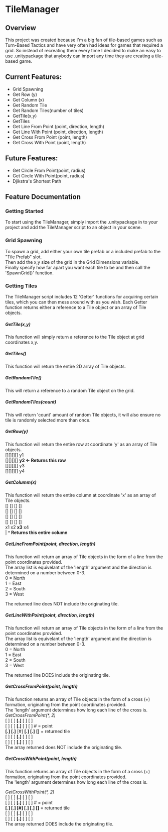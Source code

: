 # TileManager
## Overview
This project was created because I'm a big fan of tile-based games such as Turn-Based Tactics and have very often had ideas for games that required a grid. So instead of recreating them every time I decided to make an easy to use .unitypackage that anybody can import any time they are creating a tile-based game.

## Current Features:
* Grid Spawning
* Get Row (y)
* Get Column (x)
* Get Random Tile
* Get Random Tiles(number of tiles)
* GetTile(x,y)
* GetTiles
* Get Line From Point (point, direction, length)
* Get Line With Point (point, direction, length)
* Get Cross From Point (point, length)
* Get Cross With Point (point, length)

## Future Features:
* Get Circle From Point(point, radius)
* Get Circle With Point(point, radius)
* Djikstra's Shortest Path

## Feature Documentation

### Getting Started
To start using the TileManager, simply import the .unitypackage in to your project and add the TileManager script to an object in your scene.

### Grid Spawning 
To spawn a grid, add either your own tile prefab or a included prefab to the "Tile Prefab" slot.  
Then add the x,y size of the grid in the Grid Dimensions variable.  
Finally specify how far apart you want each tile to be and then call the 'SpawnGrid()' function.

### Getting Tiles
The TileManager script includes 12 'Getter' functions for acquiring certain tiles, which you can then mess around with as you wish. Each Getter function returns either a reference to a Tile object or an array of Tile objects.

##### GetTile(x,y)
This function will simply return a reference to the Tile object at grid coordinates x,y.

##### GetTiles()
This function will return the entire 2D array of Tile objects.

##### GetRandomTile()
This will return a reference to a random Tile object on the grid.

##### GetRandomTiles(count)
This will return 'count' amount of random Tile objects, it will also ensure no tile is randomly selected more than once.

##### GetRow(y)
This function will return the entire row at coordinate 'y' as an array of Tile objects.  
[][][][] y1  
[][][][] **y2 <- Returns this row**  
[][][][] y3  
[][][][] y4  

##### GetColumm(x)
This function will return the entire column at coordinate 'x' as an array of Tile objects.  
[] [] [] []  
[] [] [] []  
[] [] [] []  
[] [] [] []  
x1 x2 **x3** x4  
|	  **^ Returns this entire column**
	  
##### GetLineFromPoint(point, direction, length)
This function will return an array of Tile objects in the form of a line from the point coordinates provided.  
The array list is equivelant of the 'length' argument and the direction is determined on a number between 0-3.  
0 = North  
1 = East  
2 = South  
3 = West  

The returned line does NOT include the originating tile.
	  
##### GetLineWithPoint(point, direction, length)
This function will return an array of Tile objects in the form of a line from the point coordinates provided.  
The array list is equivelant of the 'length' argument and the direction is determined on a number between 0-3.  
0 = North  
1 = East  
2 = South  
3 = West  

The returned line DOES include the originating tile.

##### GetCrossFromPoint(point, length)
This function returns an array of Tile objects in the form of a cross (+) formation, originating from the point coordinates provided.  
The 'length' argument determines how long each line of the cross is.  
_GetCrossFromPoint(*, 2)_  
[ ] [ ] **[.]** [ ] [ ]  
[ ] [ ] **[.]** [ ] [ ]		# = point  
**[.] [.]** [#] **[.] [.]**		**[]** = returned tile  
[ ] [ ] **[.]** [ ] [ ]  
[ ] [ ] **[.]** [ ] [ ]  
The array returned does NOT include the originating tile.

##### GetCrossWithPoint(point, length)
This function returns an array of Tile objects in the form of a cross (+) formation, originating from the point coordinates provided.  
The 'length' argument determines how long each line of the cross is.  

_GetCrossWithPoint(*, 2)_  
[ ] [ ] **[.]** [ ] [ ]  
[ ] [ ] **[.]** [ ] [ ]		# = point  
**[.] [.] [#] [.] [.]**		**[]** = returned tile  
[ ] [ ] **[.]** [ ] [ ]  
[ ] [ ] **[.]** [ ] [ ]  
The array returned DOES include the originating tile.